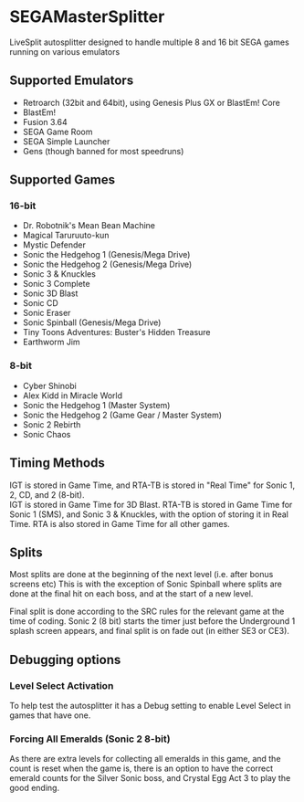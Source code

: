 # SEGAMasterSplitter
LiveSplit autosplitter designed to handle multiple 8 and 16 bit SEGA games running on various emulators

## Supported Emulators

* Retroarch (32bit and 64bit), using Genesis Plus GX or BlastEm! Core
* BlastEm!
* Fusion 3.64
* SEGA Game Room
* SEGA Simple Launcher
* Gens (though banned for most speedruns)

## Supported Games
### 16-bit
* Dr. Robotnik's Mean Bean Machine
* Magical Taruruuto-kun
* Mystic Defender
* Sonic the Hedgehog 1 (Genesis/Mega Drive)
* Sonic the Hedgehog 2 (Genesis/Mega Drive)
* Sonic 3 & Knuckles
* Sonic 3 Complete
* Sonic 3D Blast
* Sonic CD
* Sonic Eraser
* Sonic Spinball (Genesis/Mega Drive)
* Tiny Toons Adventures: Buster's Hidden Treasure
* Earthworm Jim
### 8-bit
* Cyber Shinobi
* Alex Kidd in Miracle World
* Sonic the Hedgehog 1 (Master System)
* Sonic the Hedgehog 2 (Game Gear / Master System)
* Sonic 2 Rebirth
* Sonic Chaos

## Timing Methods
IGT is stored in Game Time, and RTA-TB is stored in "Real Time" for Sonic 1, 2, CD, and 2 (8-bit).  
IGT is stored in Game Time for 3D Blast.
RTA-TB is stored in Game Time for Sonic 1 (SMS), and Sonic 3 & Knuckles, with the option of storing it in Real Time.
RTA is also stored in Game Time for all other games.

## Splits
Most splits are done at the beginning of the next level (i.e. after bonus screens etc) This is with the exception of Sonic Spinball
where splits are done at the final hit on each boss, and at the start of a new level.

Final split is done according to the SRC rules for the relevant game at the time of coding.
Sonic 2 (8 bit) starts the timer just before the Underground 1 splash screen appears, and final split is on fade out (in either SE3 or CE3).

## Debugging options
### Level Select Activation
To help test the autosplitter it has a Debug setting to enable Level Select in games that have one.
### Forcing All Emeralds (Sonic 2 8-bit)
As there are extra levels for collecting all emeralds in this game, and the count is reset when the game is, there is an option to have the correct emerald counts for the Silver Sonic boss, and Crystal Egg Act 3 to play the good ending.
